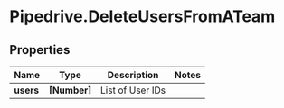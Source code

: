 # Pipedrive.DeleteUsersFromATeam

## Properties

Name | Type | Description | Notes
------------ | ------------- | ------------- | -------------
**users** | **[Number]** | List of User IDs | 


